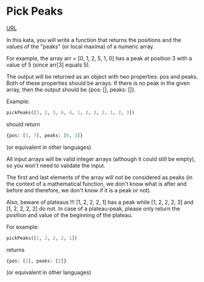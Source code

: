 # Pick Peaks

[URL](https://www.codewars.com/kata/5279f6fe5ab7f447890006a7)

In this kata, you will write a function that returns the positions and the values of the "peaks" (or local maxima) of a numeric array.

For example, the array arr = [0, 1, 2, 5, 1, 0] has a peak at position 3 with a value of 5 (since arr[3] equals 5).

The output will be returned as an object with two properties: pos and peaks. Both of these properties should be arrays. If there is no peak in the given array, then the output should be {pos: [], peaks: []}.

Example: 
```python
pickPeaks([3, 2, 3, 6, 4, 1, 2, 3, 2, 1, 2, 3])
``` 
should return 
```python
{pos: [3, 7], peaks: [6, 3]}
``` 
(or equivalent in other languages)

All input arrays will be valid integer arrays (although it could still be empty), so you won't need to validate the input.

The first and last elements of the array will not be considered as peaks (in the context of a mathematical function, we don't know what is after and before and therefore, we don't know if it is a peak or not).

Also, beware of plateaus !!! [1, 2, 2, 2, 1] has a peak while [1, 2, 2, 2, 3] and [1, 2, 2, 2, 2] do not. In case of a plateau-peak, please only return the position and value of the beginning of the plateau. 

For example: 

```python
pickPeaks([1, 2, 2, 2, 1])
```

returns

```python
{pos: [1], peaks: [2]}
``` 

(or equivalent in other languages)